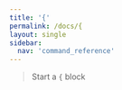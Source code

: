 ```yaml
---
title: '{'
permalink: /docs/{
layout: single
sidebar:
  nav: 'command_reference'
---
```





> Start a `{` block







